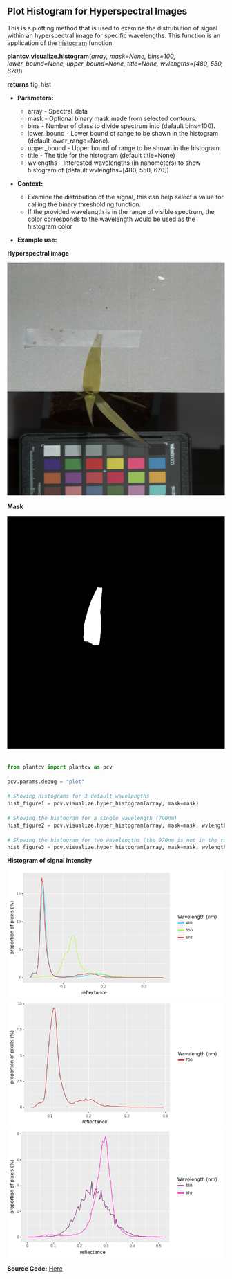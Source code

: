 ## Plot Histogram for Hyperspectral Images

This is a plotting method that is used to examine the distrubution of signal within an hyperspectral image for specific wavelengths. This function is an application of the [histogram](visualize_histogram.md) function.

**plantcv.visualize.histogram**(*array, mask=None, bins=100, lower_bound=None, upper_bound=None, title=None, wvlengths=[480, 550, 670]*)

**returns** fig_hist

- **Parameters:**
    - array - Spectral_data
    - mask - Optional binary mask made from selected contours.
    - bins - Number of class to divide spectrum into (default bins=100).
    - lower_bound - Lower bound of range to be shown in the histogram (default lower_range=None). 
    - upper_bound - Upper bound of range to be shown in the histogram. 
    - title - The title for the histogram (default title=None) 
    - wvlengths - Interested wavelengths (in nanometers) to show histogram of (default wvlengths=[480, 550, 670])
    
- **Context:**
    - Examine the distribution of the signal, this can help select a value for calling the binary thresholding function.
    - If the provided wavelength is in the range of visible spectrum, the color corresponds to the wavelength would be used as the histogram color
    
- **Example use:**
<!---
    - [Use In NIR Tutorial](nir_tutorial.md)
  --->

**Hyperspectral image**

![Screenshot](img/documentation_images/hyper_histogram/hyper.png)

**Mask**

![Screenshot](img/documentation_images/hyper_histogram/mask.png)

```python

from plantcv import plantcv as pcv

pcv.params.debug = "plot"

# Showing histograms for 3 default wavelengths
hist_figure1 = pcv.visualize.hyper_histogram(array, mask=mask)

# Showing the histogram for a single wavelength (700nm)
hist_figure2 = pcv.visualize.hyper_histogram(array, mask=mask, wvlengths=[700])

# Showing the histogram for two wavelengths (the 970nm is not in the range of visible spectrum)
hist_figure3 = pcv.visualize.hyper_histogram(array, mask=mask, wvlengths=[380, 970])

```

**Histogram of signal intensity**

![hist_default](img/documentation_images/hyper_histogram/hist_default_bands.png)
![hist_single](img/documentation_images/hyper_histogram/hist_single_band.png)
![hist_two](img/documentation_images/hyper_histogram/hist_two_bands.png)


**Source Code:** [Here](https://github.com/danforthcenter/plantcv/blob/master/plantcv/plantcv/visualize/hyper_histogram.py)
